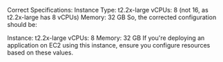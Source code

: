 Correct Specifications:
Instance Type: t2.2x-large
vCPUs: 8 (not 16, as t2.2x-large has 8 vCPUs)
Memory: 32 GB
So, the corrected configuration should be:

Instance: t2.2x-large
vCPUs: 8
Memory: 32 GB
If you're deploying an application on EC2 using this instance, ensure you configure resources based on these values. 
